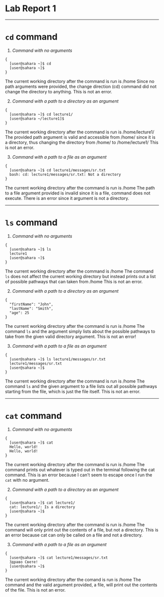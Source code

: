 # __Lab Report 1__

***

# `cd` command

1. _Command with no arguments_
```
{
  [user@sahara ~]$ cd
  [user@sahara ~]$ 
}
```
The current working directory after the command is run is /home
Since no path arguments were provided, the change direction (cd) command did not change the directory to anything.
This is not an error.

2. _Command with a path to a directory as an argument_
```
{
  [user@sahara ~]$ cd lecture1/
  [user@sahara ~/lecture1]$ 
}
```
The current working directory after the command is run is /home/lecture1/
The provided path argument is valid and accessible from /home/ since it is a directory, thus changing the directory from /home/ to /home/lecture1/
This is not an error.

3. _Command with a path to a file as an argument_
```
{
  [user@sahara ~]$ cd lecture1/messages/sr.txt 
  bash: cd: lecture1/messages/sr.txt: Not a directory
}
```
The current working directory after the command is run is /home
The path to a file argument provided is invalid since it is a file, command does not execute.
There is an error since it argument is not a directory.

***

# `ls` command

1. _Command with no arguments_
```
{
  [user@sahara ~]$ ls
  lecture1
  [user@sahara ~]$ 
}
```
The current working directory after the command is /home
The command `ls` does not affect the current working directory but instead prints out a list of possible pathways that can taken from /home
This is not an error.

2. _Command with a path to a directory as an argument_
```
{
  "firstName": "John",
  "lastName": "Smith",
  "age": 25
}
```
The current working directory after the command is run is /home
The command `ls` and the argument simply lists about the possible pathways to take from the given valid directory argument.
This is not an error!

3. _Command with a path to a file as an argument_
```
{
  [user@sahara ~]$ ls lecture1/messages/sr.txt 
  lecture1/messages/sr.txt
  [user@sahara ~]$ 
}
```
The current working directory after the command is run is /home
The command `ls` and the given argument to a file lists out all possible pathways starting from the file, which is just the file itself.
This is not an error.

***

# `cat` command

1. _Command with no arguments_
```
{
  [user@sahara ~]$ cat
  Hello, world!
  Hello, world!
}
```
The current working directory after the command is run is /home
The command prints out whatever is typed out in the terminal following the cat command.
This is an error because I can't seem to escape once I run the `cat` with no argument.

2. _Command with a path to a directory as an argument_
```
{
  [user@sahara ~]$ cat lecture1/
  cat: lecture1/: Is a directory
  [user@sahara ~]$ 
}
```
The current working directory after the command is run is /home
The command will only print out the contents of a file, but not a directory.
This is an error because cat can only be called on a file and not a directory.

3. _Command with a path to a file as an argument_
```
{
  [user@sahara ~]$ cat lecture1/messages/sr.txt 
  Здраво Свете!
  [user@sahara ~]$
}
```
The current working directory after the comand is run is /home
The command and the valid argument provided, a file, will print out the contents of the file.
This is not an error.
